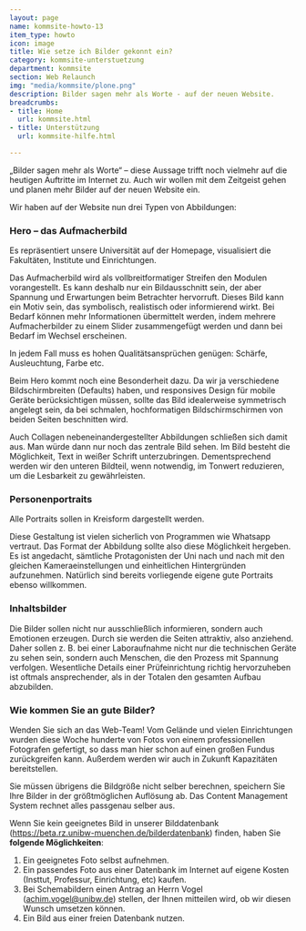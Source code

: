 ```yaml
---
layout: page
name: kommsite-howto-13
item_type: howto
icon: image
title: Wie setze ich Bilder gekonnt ein?
category: kommsite-unterstuetzung
department: kommsite
section: Web Relaunch
img: "media/kommsite/plone.png"
description: Bilder sagen mehr als Worte - auf der neuen Website.
breadcrumbs:
- title: Home
  url: kommsite.html
- title: Unterstützung
  url: kommsite-hilfe.html

---
```


„Bilder sagen mehr als Worte“ – diese Aussage trifft noch vielmehr auf die heutigen Auftritte im Internet zu. Auch wir wollen mit dem Zeitgeist gehen und planen mehr Bilder auf der neuen Website ein.

Wir haben auf der Website nun drei Typen von Abbildungen:

### Hero – das Aufmacherbild

Es repräsentiert unsere Universität auf der Homepage, visualisiert die Fakultäten, Institute und Einrichtungen.

Das Aufmacherbild wird als vollbreitformatiger Streifen den Modulen vorangestellt. Es kann deshalb nur ein Bildausschnitt sein, der aber Spannung und Erwartungen beim Betrachter hervorruft. Dieses Bild kann ein Motiv sein, das symbolisch, realistisch oder informierend wirkt. Bei Bedarf können mehr Informationen übermittelt werden, indem mehrere Aufmacherbilder zu einem Slider zusammengefügt werden und dann bei Bedarf im Wechsel erscheinen.

In jedem Fall muss es hohen Qualitätsansprüchen genügen: Schärfe, Ausleuchtung, Farbe etc.

Beim Hero kommt noch eine Besonderheit dazu. Da wir ja verschiedene Bildschirmbreiten (Defaults) haben, und responsives Design für mobile Geräte berücksichtigen müssen, sollte das Bild idealerweise symmetrisch angelegt sein, da bei schmalen, hochformatigen Bildschirmschirmen von beiden Seiten beschnitten wird.

​Auch Collagen nebeneinandergestellter Abbildungen schließen sich damit aus. Man würde dann nur noch das zentrale Bild sehen. Im Bild besteht die Möglichkeit, Text in weißer Schrift unterzubringen. Dementsprechend werden wir den unteren Bildteil, wenn notwendig, im Tonwert reduzieren, um die Lesbarkeit zu gewährleisten.

### Personenportraits

Alle Portraits sollen in Kreisform dargestellt werden.

Diese Gestaltung ist vielen sicherlich von Programmen wie Whatsapp vertraut. Das Format der Abbildung sollte also diese Möglichkeit hergeben. Es ist angedacht, sämtliche Protagonisten der Uni nach und nach mit den gleichen Kameraeinstellungen und einheitlichen Hintergründen aufzunehmen.
Natürlich sind bereits vorliegende eigene gute Portraits ebenso willkommen.

### Inhaltsbilder

Die Bilder sollen nicht nur ausschließlich informieren, sondern auch Emotionen erzeugen. Durch sie werden die Seiten attraktiv, also anziehend. Daher sollen z. B. bei einer Laboraufnahme nicht nur die technischen Geräte zu sehen sein, sondern auch Menschen, die den Prozess mit Spannung verfolgen. Wesentliche Details einer Prüfeinrichtung richtig hervorzuheben ist oftmals ansprechender, als in der Totalen den gesamten Aufbau abzubilden.

### Wie kommen Sie an gute Bilder?

Wenden Sie sich an das Web-Team!
Vom Gelände und vielen Einrichtungen wurden diese Woche hunderte von Fotos von einem professionellen Fotografen gefertigt, so dass man hier schon auf einen großen Fundus zurückgreifen kann. Außerdem werden wir auch in Zukunft Kapazitäten bereitstellen.

Sie müssen übrigens die Bildgröße nicht selber berechnen, speichern Sie Ihre Bilder in der größtmöglichen Auflösung ab. Das Content Management System rechnet alles passgenau selber aus.

<div class="alert alert-info">
Wenn Sie kein geeignetes Bild in unserer Bilddatenbank (<a href="https://beta.rz.unibw-muenchen.de/bilderdatenbank">https://beta.rz.unibw-muenchen.de/bilderdatenbank</a>) finden, haben Sie <strong>folgende Möglichkeiten</strong>:<br />

<ol>
	<li>Ein geeignetes Foto selbst aufnehmen.</li>
	<li>Ein passendes Foto aus einer Datenbank im Internet auf eigene Kosten (Insttut, Professur, Einrichtung, etc) kaufen.</li>
	<li>Bei Schemabildern einen Antrag an Herrn Vogel (<a href="mailto:achim.vogel@unibw.de">achim.vogel@unibw.de</a>) stellen, der Ihnen mitteilen wird, ob wir diesen Wunsch umsetzen können.</li>
	<li>Ein Bild aus einer freien Datenbank nutzen.</li>
</ol>
</div>

